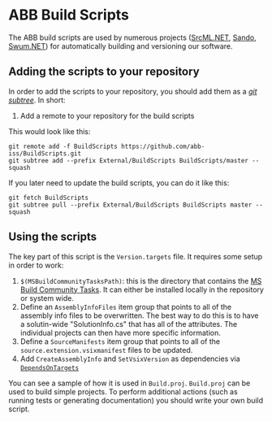 # ABB Build Scripts

The ABB build scripts are used by numerous projects ([SrcML.NET](https://github.com/abb-iss/SrcML.NET), [Sando](http://sando.codeplex.com/), [Swum.NET](https://github.com/abb-iss/Swum.NET)) for automatically building and versioning our software.

## Adding the scripts to your repository

In order to add the scripts to your repository, you should add them as a *[git subtree](http://blogs.atlassian.com/2013/05/alternatives-to-git-submodule-git-subtree/)*. In short:

1. Add a remote to your repository for the build scripts

This would look like this:

    git remote add -f BuildScripts https://github.com/abb-iss/BuildScripts.git
    git subtree add --prefix External/BuildScripts BuildScripts/master --squash

If you later need to update the build scripts, you can do it like this:

    git fetch BuildScripts
    git subtree pull --prefix External/BuildScripts BuildScripts master --squash

## Using the scripts

The key part of this script is the `Version.targets` file. It requires some setup in order to work:

1. `$(MSBuildCommunityTasksPath)`: this is the directory that contains the [MS Build Community Tasks](https://github.com/loresoft/msbuildtasks). It can either be installed locally in the repository or system wide.
2. Define an `AssemblyInfoFiles` item group that points to all of the assembly info files to be overwritten. The best way to do this is to have a solutin-wide "SolutionInfo.cs" that has all of the attributes. The individual projects can then have more specific information.
3. Define a `SourceManifests` item group that points to all of the `source.extension.vsixmanifest` files to be updated.
4. Add `CreateAssemblyInfo` and `SetVsixVersion` as dependencies via [`DependsOnTargets`](http://msdn.microsoft.com/en-us/library/t50z2hka.aspx)

You can see a sample of how it is used in `Build.proj`. `Build.proj` can be used to build simple projects. To perform additional actions (such as running tests or generating documentation) you should write your own build script.